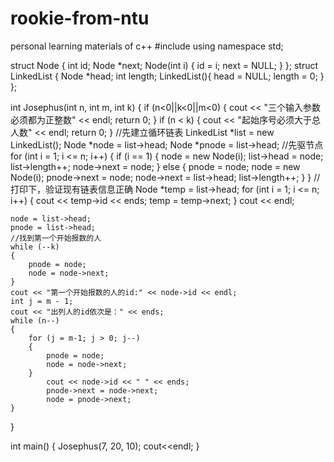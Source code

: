 # rookie-from-ntu
personal learning materials of c++
#include <iostream>
using namespace std;
 
struct Node
{
	int id;
	Node *next;
	Node(int i) { id = i; next = NULL; }
};
struct LinkedList
{
	Node *head;
	int length;
	LinkedList(){ head = NULL; length = 0; }
};

int Josephus(int n, int m, int k)
{
	if (n<0||k<0||m<0)
	{
		cout << "三个输入参数必须都为正整数" << endl;
		return 0;
	}
	if (n < k)
	{
		cout << "起始序号必须大于总人数" << endl;
		return 0;
	}
	//先建立循环链表
	LinkedList *list = new LinkedList();
	Node *node = list->head;
	Node *pnode = list->head;  //先驱节点
	for (int i = 1; i <= n; i++)
	{
		if (i == 1)
		{
			node = new Node(i);
			list->head = node;
			list->length++;
			node->next = node;
		}
		else
		{
			pnode = node;
			node = new Node(i);
			pnode->next = node;
			node->next = list->head;
			list->length++;
		}
	}
	//打印下，验证现有链表信息正确
	Node *temp = list->head;
	for (int i = 1; i <= n; i++)
	{
		cout << temp->id << ends;
		temp = temp->next;
	}
	cout << endl;
	
	node = list->head;
	pnode = list->head;
	//找到第一个开始报数的人
	while (--k)
	{
		pnode = node;
		node = node->next;
	}
	cout << "第一个开始报数的人的id:" << node->id << endl;
	int j = m - 1;
	cout << "出列人的id依次是：" << ends;
	while (n--)
	{
		for (j = m-1; j > 0; j--)
		{
			pnode = node;
			node = node->next;
		}
			cout << node->id << " " << ends;
			pnode->next = node->next;
			node = pnode->next;
	}
}
 
int main()
{
	Josephus(7, 20, 10);
	cout<<endl;
}
